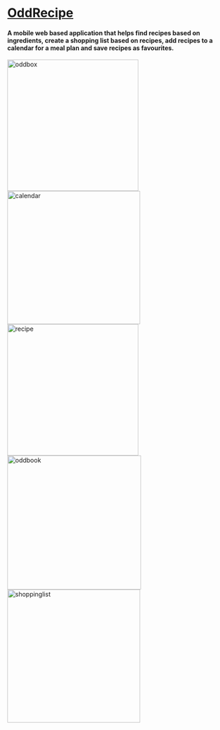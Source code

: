 <a href="www.oddrecipe.me"><h1>OddRecipe</h1></a>

<h4>A mobile web based application that helps find recipes based on
ingredients, create a shopping list based on recipes, add recipes to a calendar for a meal
plan and save recipes as favourites.</h4>

<img width="298" alt="oddbox" src="https://user-images.githubusercontent.com/93189774/162626939-1d8abb91-07a6-4168-9df0-8f8396dcf831.png"><img width="302" alt="calendar " src="https://user-images.githubusercontent.com/93189774/162626946-9d2a9f2b-0d1b-40fe-9e5f-a4b315e7ed96.png">
<img width="298" alt="recipe" src="https://user-images.githubusercontent.com/93189774/162626953-3bb282cd-9a41-4b01-8fa6-fab8780703f2.png"><img width="304" alt="oddbook " src="https://user-images.githubusercontent.com/93189774/162626955-8be4795e-f6b3-4f03-85b7-add13c451902.png">
<img width="302" alt="shoppinglist" src="https://user-images.githubusercontent.com/93189774/162626969-d7705636-9f5b-4ead-92cc-1a81e7e73fe1.png">
